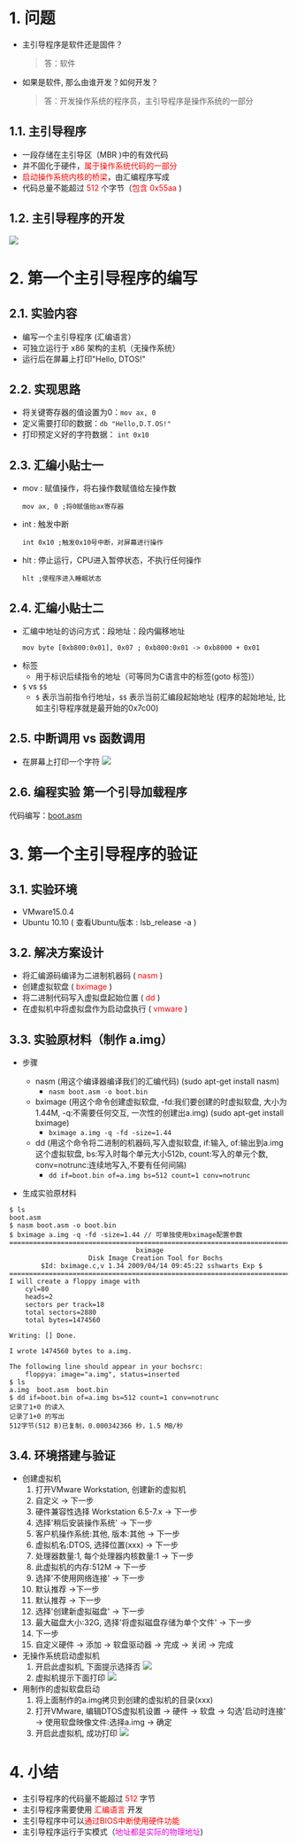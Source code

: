 # 1. 问题
- 主引导程序是软件还是固件？
    > 答：软件
- 如果是软件, 那么由谁开发？如何开发？
    > 答：开发操作系统的程序员，主引导程序是操作系统的一部分

## 1.1. 主引导程序
- 一段存储在主引导区（MBR )中的有效代码
- 并不固化于硬件，<font color=red>属于操作系统代码的一部分</font>
- <font color=red>启动操作系统内核的桥梁</font>，由汇编程序写成
- 代码总量不能超过 <font color=red>512</font> 个字节（<font color=red>包含 0x55aa</font> )

## 1.2. 主引导程序的开发
![](vx_images/002_1.png)

# 2. 第一个主引导程序的编写
## 2.1. 实验内容
- 编写一个主引导程序 (汇编语言）
- 可独立运行于 x86 架构的主机（无操作系统）
- 运行后在屏幕上打印"Hello, DTOS!"

## 2.2. 实现思路
- 将关键寄存器的值设置为0：`mov ax, 0`
- 定义需要打印的数据：`db "Hello,D.T.OS!"`
- 打印预定义好的字符数据： `int 0x10`

## 2.3. 汇编小贴士一
- mov : 赋值操作，将右操作数赋值给左操作数
    ```x86asm
    mov ax, 0 ;将0赋值绐ax寄存器
    ```
- int : 触发中断
    ```x86asm
    int 0x10 ;触发0x10号中断，对屏幕进行操作
    ```
- hlt : 停止运行，CPU进入暂停状态，不执行任何操作
    ```x86asm
    hlt ;使程序进入睡眠状态
    ```

## 2.4. 汇编小贴士二
- 汇编中地址的访问方式：段地址：段内偏移地址
    ```x86asm
    mov byte [0xb800:0x01], 0x07 ; 0xb800:0x01 -> 0xb8000 + 0x01
    ```
- 标签
    - 用于标识后续指令的地址（可等同为C语言中的标签(goto 标签)）
-  `$` vs `$$`
    - `$` 表示当前指令行地址，`$$` 表示当前汇编段起始地址 (程序的起始地址, 比如主引导程序就是最开始的0x7c00)

## 2.5. 中断调用 vs 函数调用
- 在屏幕上打印一个字符
![](vx_images/002_2.png)

## 2.6. 编程实验 第一个引导加载程序
代码编写：[<u>boot.asm</u>](vx_attachments/002/boot.asm)

# 3. 第一个主引导程序的验证
## 3.1. 实验环境
- VMware15.0.4
- Ubuntu 10.10 ( 查看Ubuntu版本 : lsb_release -a )

## 3.2. 解决方案设计
- 将汇编源码编译为二进制机器码 ( <font color=red>nasm</font> )
- 创建虚拟软盘 ( <font color=red>bximage</font> )
- 将二进制代码写入虚拟盘起始位置 ( <font color=red>dd</font> )
- 在虚拟机中将虚拟盘作为启动盘执行 ( <font color=red>vmware</font> )

## 3.3. 实验原材料（制作 a.img）
- 步骤
    - nasm (用这个编译器编译我们的汇编代码) (sudo apt-get install nasm)
        - `nasm boot.asm -o boot.bin`
    - bximage (用这个命令创建虚拟软盘, -fd:我们要创建的时虚拟软盘, 大小为1.44M, -q:不需要任何交互, 一次性的创建出a.img) (sudo apt-get install bximage)
        - `bximage a.img -q -fd -size=1.44`
    - dd (用这个命令将二进制的机器码,写入虚拟软盘, if:输入, of:输出到a.img这个虚拟软盘, bs:写入时每个单元大小512b, count:写入的单元个数, conv=notrunc:连续地写入,不要有任何间隔)
        - `dd if=boot.bin of=a.img bs=512 count=1 conv=notrunc`

- 生成实验原材料

```
$ ls
boot.asm
$ nasm boot.asm -o boot.bin
$ bximage a.img -q -fd -size=1.44 // 可单独使用bximage配置参数
========================================================================
                                bximage
                    Disk Image Creation Tool for Bochs
        $Id: bximage.c,v 1.34 2009/04/14 09:45:22 sshwarts Exp $
========================================================================
I will create a floppy image with
    cyl=80
    heads=2
    sectors per track=18
    total sectors=2880
    total bytes=1474560

Writing: [] Done.

I wrote 1474560 bytes to a.img.

The following line should appear in your bochsrc:
    floppya: image="a.img", status=inserted
$ ls
a.img  boot.asm  boot.bin
$ dd if=boot.bin of=a.img bs=512 count=1 conv=notrunc
记录了1+0 的读入
记录了1+0 的写出
512字节(512 B)已复制，0.000342366 秒，1.5 MB/秒
```

## 3.4. 环境搭建与验证
- 创建虚拟机
    1. 打开VMware Workstation, 创建新的虚拟机
    2. 自定义 -> 下一步
    3. 硬件兼容性选择 Workstation 6.5-7.x -> 下一步
    4. 选择'稍后安装操作系统' -> 下一步
    5. 客户机操作系统:其他, 版本:其他 -> 下一步
    6. 虚拟机名:DTOS, 选择位置(xxx) -> 下一步
    7. 处理器数量:1, 每个处理器内核数量:1 -> 下一步
    8. 此虚拟机的内存:512M -> 下一步
    9. 选择'不使用网络连接' -> 下一步
    10. 默认推荐 ->下一步
    11. 默认推荐 -> 下一步
    12. 选择'创建新虚拟磁盘' -> 下一步
    13. 最大磁盘大小:32G, 选择'将虚拟磁盘存储为单个文件' -> 下一步
    14. 下一步
    15. 自定义硬件 -> 添加 -> 软盘驱动器 -> 完成 -> 关闭 -> 完成
- 无操作系统启动虚拟机
    1. 开启此虚拟机, 下面提示选择否
    ![](vx_images/002_e1.png)
    2. 虚拟机提示下面打印
    ![](vx_images/002_e2.png)
- 用制作的虚拟软盘启动
    1. 将上面制作的a.img拷贝到创建的虚拟机的目录(xxx)
    2. 打开VMware, 编辑DTOS虚拟机设置 -> 硬件 -> 软盘 -> 勾选'启动时连接' -> 使用软盘映像文件:选择a.img -> 确定
    3. 开启此虚拟机, 成功打印
    ![](vx_images/002_e3.png)

# 4. 小结
- 主引导程序的代码量不能超过 <font color=red>512</font> 字节
- 主引导程序需要使用 <font color=red>汇编语言</font> 开发
- 主引导程序中可以<font color=red>通过BIOS中断使用硬件功能</font>
- 主引导程序运行于实模式（<font color=#d0d>地址都是实际的物理地址</font>)
